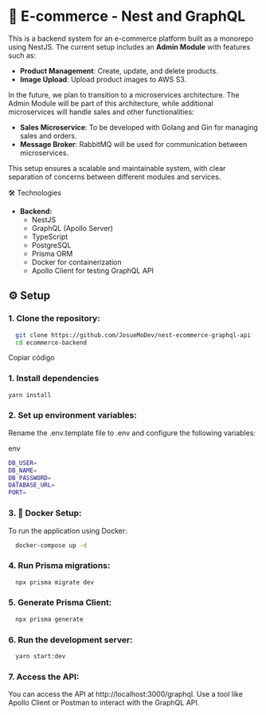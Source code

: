 # 🛒 E-commerce - Nest and GraphQL

This is a backend system for an e-commerce platform built as a monorepo using NestJS. The current setup includes an **Admin Module** with features such as:

- **Product Management**: Create, update, and delete products.
- **Image Upload**: Upload product images to AWS S3.

In the future, we plan to transition to a microservices architecture. The Admin Module will be part of this architecture, while additional microservices will handle sales and other functionalities:

- **Sales Microservice**: To be developed with Golang and Gin for managing sales and orders.
- **Message Broker**: RabbitMQ will be used for communication between microservices.

This setup ensures a scalable and maintainable system, with clear separation of concerns between different modules and services.

🛠️ Technologies

- **Backend:**
  - NestJS
  - GraphQL (Apollo Server)
  - TypeScript
  - PostgreSQL
  - Prisma ORM
  - Docker for containerization
  - Apollo Client for testing GraphQL API

## ⚙️ Setup

### 1. **Clone the repository:**

```bash
  git clone https://github.com/JosueMoDev/nest-ecommerce-graphql-api
  cd ecommerce-backend
```

Copiar código
### 1. **Install dependencies**
```bash
yarn install
```

### 2. Set up environment variables:
Rename the .env.template file to .env and configure the following variables:

env
```bash
DB_USER=
DB_NAME=
DB_PASSWORD=
DATABASE_URL=
PORT=
```

### 3. 🐋 Docker Setup:
To run the application using Docker:

```bash
  docker-compose up -d
```

### 4. Run Prisma migrations:
```bash
  npx prisma migrate dev
```

### 5. Generate Prisma Client:
```bash
  npx prisma generate
```
### 6. Run the development server:
```bash
  yarn start:dev
```

### 7. Access the API:

You can access the API at http://localhost:3000/graphql. Use a tool like Apollo Client or Postman to interact with the GraphQL API.
